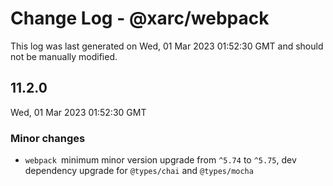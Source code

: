 # Change Log - @xarc/webpack

This log was last generated on Wed, 01 Mar 2023 01:52:30 GMT and should not be manually modified.

## 11.2.0
Wed, 01 Mar 2023 01:52:30 GMT

### Minor changes

- `webpack `minimum minor version upgrade from `^5.74` to `^5.75`, dev dependency upgrade for `@types/chai` and  `@types/mocha`

